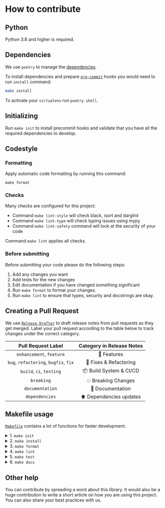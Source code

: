 # How to contribute

## Python
Python 3.8 and higher is required.

## Dependencies

We use `poetry` to manage the [dependencies](https://github.com/python-poetry/poetry).

To install dependencies and prepare [`pre-commit`](https://pre-commit.com/) hooks you would need to run `install` command:

```bash
make install
```

To activate your `virtualenv` run `poetry shell`.

## Initializing

Run `make init` to install precommit hooks and
validate that you have all the required dependencies to develop.

## Codestyle

### Formatting

Apply automatic code formatting by running this command:
```commandline
make format
```

### Checks

Many checks are configured for this project:

* Command `make lint-style` will check black, isort and darglint
* Command `make lint-type` will check typing issues using mypy
* Command `make lint-safety` command will look at the security of your code

Command `make lint` applies all checks.

### Before submitting

Before submitting your code please do the following steps:

1. Add any changes you want
2. Add tests for the new changes
3. Edit documentation if you have changed something significant
4. Run `make format` to format your changes.
5. Run `make lint` to ensure that types, security and docstrings are okay.

## Creating a Pull Request

We use [`Release Drafter`](https://github.com/marketplace/actions/release-drafter) to draft release notes from pull requests as they get merged. Label your pull request according to the table below to track changes under the correct category.

|        **Pull Request Label**         | **Category in Release Notes** |
|:-------------------------------------:|:-----------------------------:|
|       `enhancement`, `feature`        |          🚀 Features          |
| `bug`, `refactoring`, `bugfix`, `fix` |    🔧 Fixes & Refactoring     |
|       `build`, `ci`, `testing`        |    📦 Build System & CI/CD    |
|              `breaking`               |      💥 Breaking Changes      |
|            `documentation`            |       📝 Documentation        |
|            `dependencies`             |    ⬆️ Dependencies updates    |


## Makefile usage

[`Makefile`](https://github.com/featurebyte/featurebyte/blob/main/Makefile) contains a lot of functions for faster development.

<details>
<summary>1. <code>make init</code></summary>
<p>

+ Checks for the cli dependencies.
+ And adds pre-commit hook.
</p>
</details>

<details>
<summary>2. <code>make install</code></summary>
<p>

+ Installs dependencies with respect to the generated poetry.lock file
</p>
</details>

<details>
<summary>3. <code>make format</code></summary>
<p>

+ runs <code>toml-sort</code>
+ runs <code>isort</code>
+ runs <code>black</code>
+ runs <code>pylint</code>
+ runs <code>darglint</code>

These configuration are specified in pyproject.toml and setup.cfg
</p>
</details>

<details>
<summary>4. <code>make lint</code></summary>
<p>

Runs linting checks.
These configuration are specified in pyproject.toml and setup.cfg
</p>
</details>

<details>
<summary>5. <code>make test</code></summary>
<p>

+ Starts a local mongodb replicaset in docker
+ Starts a local featurebyte server
+ Runs unit and functional test against them
</p>
</details>

<details>
<summary>6. <code>make docs</code></summary>
<p>

Using `mkdocs` + `mike` to build docs and serves it locally.
If you are looking to develop/edit the docs, use `make docs-dev` which does hot reloading
</p>
</details>


## Other help

You can contribute by spreading a word about this library.
It would also be a huge contribution to write
a short article on how you are using this project.
You can also share your best practices with us.
